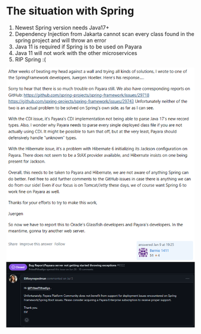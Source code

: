 # The situation with Spring

1) Newest Spring version needs Java17+
2) Dependency Injection from Jakarta cannot scan every class found in the spring project and will throw an error
3) Java 11 is required if Spring is to be used on Payara
4) Java 11 will not work with the other microservices
5) RIP Spring :(

![](spring_1.png)
![](spring_2.png)
